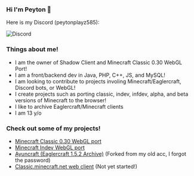 ### Hi I'm Peyton 👋

Here is my Discord (peytonplayz585):

![Discord](https://discord-readme-badge.vercel.app/api?id=852205147458109492)

### Things about me!
- I am the owner of Shadow Client and Minecraft Classic 0.30 WebGL Port!
- I am a front/backend dev in Java, PHP, C++, JS, and MySQL!
- I am looking to contribute to projects involing Minecraft/Eaglercraft, Discord bots, or WebGL!
- I create projects such as porting classic, indev, infdev, alpha, and beta versions of Minecraft to the browser!
- I like to archive Eaglercraft/Minecraft clients
- I am 13 y/o

### Check out some of my projects!
- [Minecraft Classic 0.30 WebGL port](https://github.com/PeytonPlayz595/0.30-WebGL/)
- [Minecraft Indev WebGL port](https://github.com/PeytonPlayz595/Minecraft-Indev-WebGL)
- [Ayuncraft (Eaglercraft 1.5.2 Archive)](https://github.com/PeytonPlayz595/ayuncraft) (Forked from my old acc, I forgot the password)
- [Classic.minecraft.net web client](https://github.com/PeytonPlayz595/Minecraft-Classic-Reversed) (Not yet started!)
